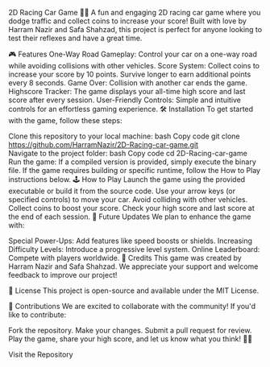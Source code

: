 2D Racing Car Game 🚗💨
A fun and engaging 2D racing car game where you dodge traffic and collect coins to increase your score! Built with love by Harram Nazir and Safa Shahzad, this project is perfect for anyone looking to test their reflexes and have a great time.

🎮 Features
One-Way Road Gameplay:
Control your car on a one-way road while avoiding collisions with other vehicles.
Score System:
Collect coins to increase your score by 10 points.
Survive longer to earn additional points every 8 seconds.
Game Over:
Collision with another car ends the game.
Highscore Tracker:
The game displays your all-time high score and last score after every session.
User-Friendly Controls:
Simple and intuitive controls for an effortless gaming experience.
🛠️ Installation
To get started with the game, follow these steps:

Clone this repository to your local machine:
bash
Copy code
git clone https://github.com/HarramNazir/2D-Racing-car-game.git  
Navigate to the project folder:
bash
Copy code
cd 2D-Racing-car-game  
Run the game:
If a compiled version is provided, simply execute the binary file.
If the game requires building or specific runtime, follow the How to Play instructions below.
🕹️ How to Play
Launch the game using the provided executable or build it from the source code.
Use your arrow keys (or specified controls) to move your car.
Avoid colliding with other vehicles.
Collect coins to boost your score.
Check your high score and last score at the end of each session.
🚀 Future Updates
We plan to enhance the game with:

Special Power-Ups: Add features like speed boosts or shields.
Increasing Difficulty Levels: Introduce a progressive level system.
Online Leaderboard: Compete with players worldwide.
🖤 Credits
This game was created by Harram Nazir and Safa Shahzad.
We appreciate your support and welcome feedback to improve our project!

📝 License
This project is open-source and available under the MIT License.

🌟 Contributions
We are excited to collaborate with the community! If you'd like to contribute:

Fork the repository.
Make your changes.
Submit a pull request for review.
Play the game, share your high score, and let us know what you think! 🚗✨

Visit the Repository






